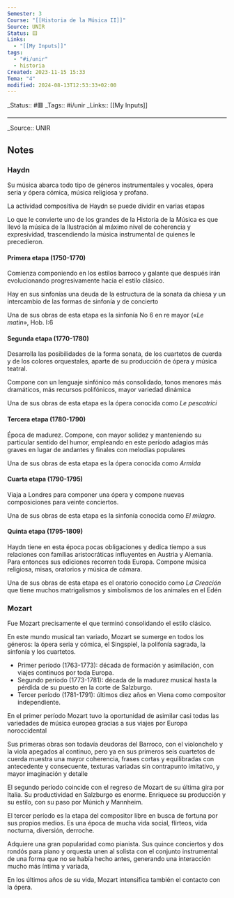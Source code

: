 ```yaml
---
Semester: 3
Course: "[[Historia de la Música II]]"
Source: UNIR
Status: 🟨
Links:
  - "[[My Inputs]]"
tags:
  - "#i/unir"
  - historia
Created: 2023-11-15 15:33
Tema: "4"
modified: 2024-08-13T12:53:33+02:00
---
```

\_Status:: #🟥
\_Tags::  #i/unir
\_Links::  [[My Inputs]]
___

\_Source:: UNIR 
## Notes

### Haydn

Su música abarca todo tipo de géneros instrumentales y vocales, ópera seria y ópera cómica, música religiosa y profana.

La actividad compositiva de Haydn se puede dividir en varias etapas

Lo que le convierte uno de los grandes de la Historia de la Música es que llevó la música de la Ilustración al máximo nivel de coherencia y expresividad, trascendiendo la música instrumental de quienes le precedieron.

#### Primera etapa (1750-1770)
Comienza componiendo en los estilos barroco y galante que después irán evolucionando progresivamente hacia el estilo clásico.

Hay en sus sinfonías una deuda de la estructura de la sonata da chiesa y un intercambio de las formas de sinfonía y de concierto

Una de sus obras de esta etapa es la sinfonía No 6 en re mayor («*Le matin*», Hob. I:6

#### Segunda etapa (1770-1780)
Desarrolla las posibilidades de la forma sonata, de los cuartetos de cuerda y de los colores orquestales, aparte de su producción de ópera y música teatral.

Compone con un lenguaje sinfónico más consolidado, tonos menores más dramáticos, más recursos polifónicos, mayor variedad dinámica

Una de sus obras de esta etapa es la ópera conocida como *Le pescatrici*

#### Tercera etapa (1780-1790)
Época de madurez. Compone, con mayor solidez y manteniendo su particular sentido del humor, empleando en este período adagios más graves en lugar de andantes y finales con melodías populares

Una de sus obras de esta etapa es la ópera conocida como *Armida*

#### Cuarta etapa (1790-1795)
Viaja a Londres para componer una ópera y compone nuevas composiciones para veinte conciertos.

Una de sus obras de esta etapa es la sinfonía conocida como *El milagro*. 

#### Quinta etapa (1795-1809)
Haydn tiene en esta época pocas obligaciones y dedica tiempo a sus relaciones con familias aristocráticas influyentes en Austria y Alemania. Para entonces sus ediciones recorren toda Europa. Compone música religiosa, misas, oratorios y música de cámara.

Una de sus obras de esta etapa es el oratorio conocido como *La Creación* que tiene muchos matrigalismos y simbolismos de los animales en el Edén

### Mozart
Fue Mozart precisamente el que terminó consolidando el estilo clásico.

En este mundo musical tan variado, Mozart se sumerge en todos los géneros: la ópera seria y cómica, el Singspiel, la polifonía sagrada, la sinfonía y los cuartetos.

- Primer período (1763-1773): década de formación y asimilación, con viajes continuos por toda Europa.
- Segundo período (1773-1781): década de la madurez musical hasta la pérdida de su puesto en la corte de Salzburgo.
- Tercer período (1781-1791): últimos diez años en Viena como compositor independiente.

En el primer período Mozart tuvo la oportunidad de asimilar casi todas las variedades de música europea gracias a sus viajes por Europa noroccidental

Sus primeras obras son todavía deudoras del Barroco, con el violonchelo y la viola apegados al continuo, pero ya en sus primeros seis cuartetos de cuerda muestra una mayor coherencia, frases cortas y equilibradas con antecedente y consecuente, texturas variadas sin contrapunto imitativo, y mayor imaginación y detalle

El segundo período coincide con el regreso de Mozart de su última gira por Italia. Su productividad en Salzburgo es enorme. Enriquece su producción y su estilo, con su paso por Múnich y Mannheim.

El tercer período es la etapa del compositor libre en busca de fortuna por sus propios medios. Es una época de mucha vida social, flirteos, vida nocturna, diversión, derroche.

Adquiere una gran popularidad como pianista. Sus quince conciertos y dos rondós para piano y orquesta unen al solista con el conjunto instrumental de una forma que no se había hecho antes, generando una interacción mucho más íntima y variada,

En los últimos años de su vida, Mozart intensifica también el contacto con la ópera.


